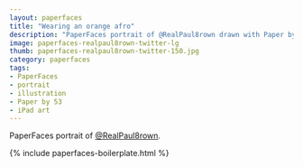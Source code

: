 ```yaml
---
layout: paperfaces
title: "Wearing an orange afro"
description: "PaperFaces portrait of @RealPaul8rown drawn with Paper by 53 on an iPad."
image: paperfaces-realpaul8rown-twitter-lg
thumb: paperfaces-realpaul8rown-twitter-150.jpg
category: paperfaces
tags: 
- PaperFaces
- portrait
- illustration
- Paper by 53
- iPad art
---
```


PaperFaces portrait of [@RealPaul8rown](http://twitter.com/RealPaul8rown).

{% include paperfaces-boilerplate.html %}